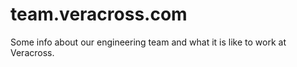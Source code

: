 team.veracross.com
==================

Some info about our engineering team and what it is like to work at Veracross.
